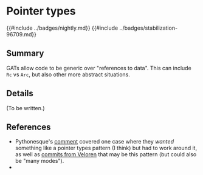 # Pointer types

{{#include ../badges/nightly.md}} {{#include ../badges/stabilization-96709.md}}

## Summary

GATs allow code to be generic over "references to data". This can include `Rc` vs `Arc`, but also other more abstract situations.

## Details

(To be written.)

## References

* Pythonesque's [comment](https://github.com/rust-lang/rust/pull/96709#issuecomment-1150127168) covered one case where they *wanted* something like a pointer types pattern (I think) but had to work around it, as well as [commits from Veloren](https://github.com/amethyst/specs/blob/master/src/storage/generic.rs#L114-L150) that may be this pattern (but could also be "many modes").
* 
